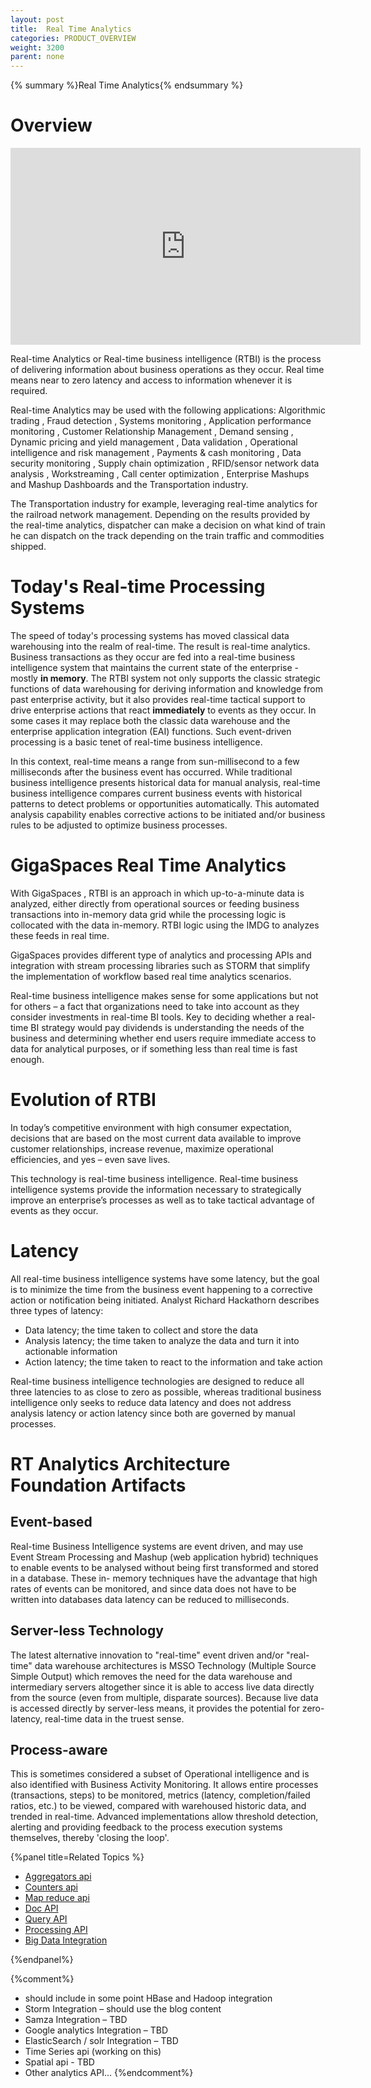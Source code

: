 ```yaml
---
layout: post
title:  Real Time Analytics
categories: PRODUCT_OVERVIEW
weight: 3200
parent: none
---
```


{% summary %}Real Time Analytics{% endsummary %}

# Overview


<object width="560" height="315"><param name="movie" value="http://www.youtube.com/v/ioHwEsARPWI?version=3&amp;hl=en_US"></param><param name="allowFullScreen" value="true"></param><param name="allowscriptaccess" value="always"></param><embed src="http://www.youtube.com/v/ioHwEsARPWI?version=3&amp;hl=en_US" type="application/x-shockwave-flash" width="560" height="315" allowscriptaccess="always" allowfullscreen="true"></embed></object>


Real-time Analytics or Real-time business intelligence (RTBI) is the process of delivering information about business operations as they occur. Real time means near to zero latency and access to information whenever it is required.

Real-time Analytics may be used with the following applications:  Algorithmic trading , Fraud detection , Systems monitoring , Application performance monitoring , Customer Relationship Management , Demand sensing , Dynamic pricing and yield management , Data validation , Operational intelligence and risk management , Payments & cash monitoring , Data security monitoring , Supply chain optimization , RFID/sensor network data analysis , Workstreaming , Call center optimization , Enterprise Mashups and Mashup Dashboards and the Transportation industry.

The Transportation industry for example, leveraging real-time analytics for the railroad network management. Depending on the results provided by the real-time analytics, dispatcher can make a decision on what kind of train he can dispatch on the track depending on the train traffic and commodities shipped.

# Today's Real-time Processing Systems
The speed of today's processing systems has moved classical data warehousing into the realm of real-time. The result is real-time analytics. Business transactions as they occur are fed into a real-time business intelligence system that maintains the current state of the enterprise - mostly **in memory**. The RTBI system not only supports the classic strategic functions of data warehousing for deriving information and knowledge from past enterprise activity, but it also provides real-time tactical support to drive enterprise actions that react **immediately** to events as they occur. In some cases it may replace both the classic data warehouse and the enterprise application integration (EAI) functions. Such event-driven processing is a basic tenet of real-time business intelligence.

In this context, real-time means a range from sun-millisecond to a few milliseconds after the business event has occurred. While traditional business intelligence presents historical data for manual analysis, real-time business intelligence compares current business events with historical patterns to detect problems or opportunities automatically. This automated analysis capability enables corrective actions to be initiated and/or business rules to be adjusted to optimize business processes.

# GigaSpaces Real Time Analytics
With GigaSpaces , RTBI is an approach in which up-to-a-minute data is analyzed, either directly from operational sources or feeding business transactions into in-memory data grid while the processing logic is collocated with the data in-memory. RTBI logic using the IMDG to analyzes these feeds in real time. 

GigaSpaces provides different type of analytics and processing APIs and integration with stream processing libraries such as STORM that simplify the implementation of workflow based real time analytics scenarios.

Real-time business intelligence makes sense for some applications but not for others – a fact that organizations need to take into account as they consider investments in real-time BI tools. Key to deciding whether a real-time BI strategy would pay dividends is understanding the needs of the business and determining whether end users require immediate access to data for analytical purposes, or if something less than real time is fast enough.

# Evolution of RTBI
In today’s competitive environment with high consumer expectation, decisions that are based on the most current data available to improve customer relationships, increase revenue, maximize operational efficiencies, and yes – even save lives.

This technology is real-time business intelligence. Real-time business intelligence systems provide the information necessary to strategically improve an enterprise’s processes as well as to take tactical advantage of events as they occur.

# Latency
All real-time business intelligence systems have some latency, but the goal is to minimize the time from the business event happening to a corrective action or notification being initiated. Analyst Richard Hackathorn describes three types of latency:
- Data latency; the time taken to collect and store the data
- Analysis latency; the time taken to analyze the data and turn it into actionable information
- Action latency; the time taken to react to the information and take action

Real-time business intelligence technologies are designed to reduce all three latencies to as close to zero as possible, whereas traditional business intelligence only seeks to reduce data latency and does not address analysis latency or action latency since both are governed by manual processes.

# RT Analytics Architecture Foundation Artifacts

## Event-based
Real-time Business Intelligence systems are event driven, and may use Event Stream Processing and Mashup (web application hybrid) techniques to enable events to be analysed without being first transformed and stored in a database. These in- memory techniques have the advantage that high rates of events can be monitored, and since data does not have to be written into databases data latency can be reduced to milliseconds.

## Server-less Technology
The latest alternative innovation to "real-time" event driven and/or "real-time" data warehouse architectures is MSSO Technology (Multiple Source Simple Output) which removes the need for the data warehouse and intermediary servers altogether since it is able to access live data directly from the source (even from multiple, disparate sources). Because live data is accessed directly by server-less means, it provides the potential for zero-latency, real-time data in the truest sense.

## Process-aware
This is sometimes considered a subset of Operational intelligence and is also identified with Business Activity Monitoring. It allows entire processes (transactions, steps) to be monitored, metrics (latency, completion/failed ratios, etc.) to be viewed, compared with warehoused historic data, and trended in real-time. Advanced implementations allow threshold detection, alerting and providing feedback to the process execution systems themselves, thereby 'closing the loop'.




{%panel title=Related Topics %}

- [Aggregators api]({%latestjavaurl%}/aggregators.html)
- [Counters api]({%latestjavaurl%}/counters.html)
- [Map reduce api]({%latestjavaurl%}/task-execution-over-the-space.html)
- [Doc API]({%latestjavaurl%}/document-api.html)
- [Query API]({%latestjavaurl%}/querying-the-space.html)
- [Processing API]({%latestjavaurl%}/event-processing.html)
- [Big Data Integration]({%latestjavaurl%}/big-data.html)

{%endpanel%}

{%comment%}
- should include in some point HBase and Hadoop integration
- Storm Integration – should use the blog content
- Samza Integration – TBD
- Google analytics Integration – TBD
- ElasticSearch / solr Integration – TBD
- Time Series api (working on this)
- Spatial api - TBD
- Other analytics API…
{%endcomment%}


